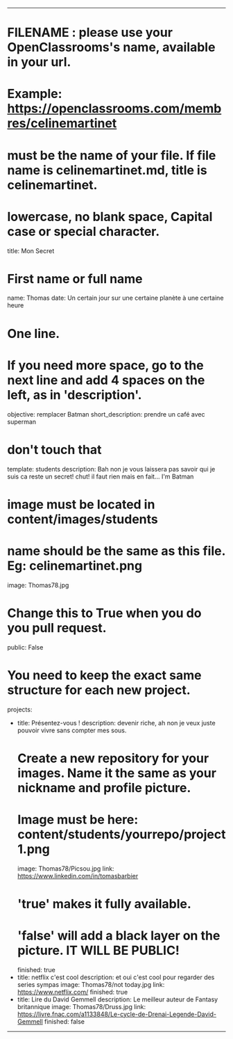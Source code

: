 ﻿---

# FILENAME : please use your OpenClassrooms's name, available in your url.
# Example: https://openclassrooms.com/membres/celinemartinet
# must be the name of your file. If file name is celinemartinet.md, title is celinemartinet.
# lowercase, no blank space, Capital case or special character.
title: Mon Secret

# First name or full name
name: Thomas
date: Un certain jour sur une certaine planète à une certaine heure

# One line.
# If you need more space, go to the next line and add 4 spaces on the left, as in 'description'.
objective: remplacer Batman
short_description: prendre un café avec superman

# don't touch that
template: students
description:
    Bah non je vous laissera pas savoir qui je suis ca reste un secret!
	chut! il faut rien mais en fait...
	I'm Batman
   

# image must be located in content/images/students
# name should be the same as this file. Eg: celinemartinet.png
image: Thomas78.jpg

# Change this to True when you do you pull request.
public: False

# You need to keep the exact same structure for each new project.
projects:
  - title: Présentez-vous !
    description: devenir riche, ah non je veux juste pouvoir vivre sans compter mes sous.
    # Create a new repository for your images. Name it the same as your nickname and profile picture.
    # Image must be here: content/students/yourrepo/project1.png
    image: Thomas78/Picsou.jpg
    link: https://www.linkedin.com/in/tomasbarbier
    # 'true' makes it fully available.
    # 'false' will add a black layer on the picture. IT WILL BE PUBLIC!
    finished: true
  - title: netflix c'est cool
    description: et oui c'est cool pour regarder des series sympas 
    image: Thomas78/not today.jpg
    link: https://www.netflix.com/
    finished: true
  - title: Lire du David Gemmell
    description: Le meilleur auteur de Fantasy britannique
    image: Thomas78/Druss.jpg
    link: https://livre.fnac.com/a1133848/Le-cycle-de-Drenai-Legende-David-Gemmell
    finished: false
---